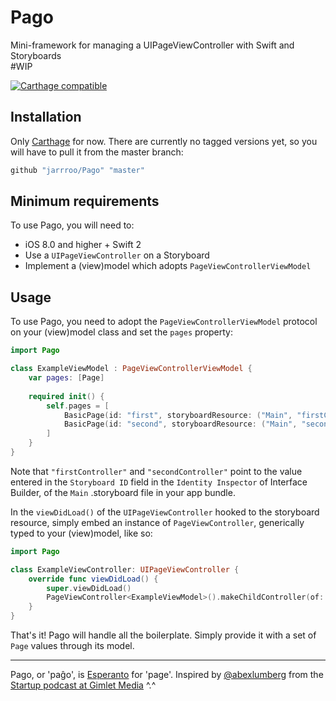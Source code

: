 # Pago
Mini-framework for managing a UIPageViewController with Swift and Storyboards <br /> #WIP

[![Carthage compatible](https://img.shields.io/badge/Carthage-compatible-4BC51D.svg?style=flat)](https://github.com/Carthage/Carthage)

## Installation

Only [Carthage](https://github.com/Carthage) for now. 
There are currently no tagged versions yet, so you will have to pull it from the master branch:

```ruby
github "jarrroo/Pago" "master"
```

## Minimum requirements

To use Pago, you will need to:

- iOS 8.0 and higher + Swift 2
- Use a `UIPageViewController` on a Storyboard
- Implement a (view)model which adopts `PageViewControllerViewModel`

## Usage

To use Pago, you need to adopt the `PageViewControllerViewModel` protocol on your (view)model class and set the `pages` property:

```swift
import Pago

class ExampleViewModel : PageViewControllerViewModel {
    var pages: [Page]
    
    required init() {
        self.pages = [
            BasicPage(id: "first", storyboardResource: ("Main", "firstController")),
            BasicPage(id: "second", storyboardResource: ("Main", "secondController")),
        ]
    }
}
```

Note that `"firstController"` and `"secondController"` point to the value entered in the `Storyboard ID` field in the 
`Identity Inspector` of Interface Builder, of the `Main` .storyboard file in your app bundle.

In the `viewDidLoad()` of the `UIPageViewController` hooked to the storyboard resource, simply embed an instance of 
`PageViewController`, generically typed to your (view)model, like so:

```swift
import Pago

class ExampleViewController: UIPageViewController {
    override func viewDidLoad() {
        super.viewDidLoad()
        PageViewController<ExampleViewModel>().makeChildController(of: self)
    }
}
```

That's it! Pago will handle all the boilerplate. Simply provide it with a set of `Page` values through its model.

-----

Pago, or 'paĝo', is [Esperanto](https://translate.google.com/?ie=UTF-8&hl=en&client=tw-ob#auto/eo/page) for 'page'. Inspired by 
[@abexlumberg](https://twitter.com/abexlumberg) from the 
[Startup podcast at Gimlet Media](https://gimletmedia.com/episode/5-how-to-name-your-company/) ^.^
